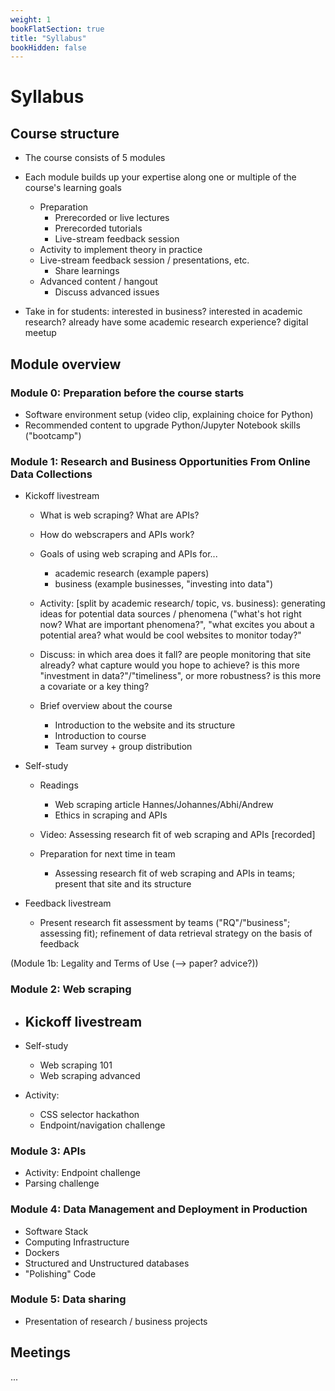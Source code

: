 ```yaml
---
weight: 1
bookFlatSection: true
title: "Syllabus"
bookHidden: false
---
```


# Syllabus

## Course structure

- The course consists of 5 modules
- Each module builds up your expertise along one or multiple of the course's learning goals
    - Preparation
      - Prerecorded or live lectures
      - Prerecorded tutorials
      - Live-stream feedback session
    - Activity to implement theory in practice
    - Live-stream feedback session / presentations, etc.
      - Share learnings
    - Advanced content / hangout
      - Discuss advanced issues

- Take in for students: interested in business? interested in academic research? already have some academic research experience? digital meetup


## Module overview

### Module 0: Preparation before the course starts

- Software environment setup (video clip, explaining choice for Python)
- Recommended content to upgrade Python/Jupyter Notebook skills ("bootcamp")

### Module 1: Research and Business Opportunities From Online Data Collections
- Kickoff livestream
  - What is web scraping? What are APIs?
  - How do webscrapers and APIs work?
  - Goals of using web scraping and APIs for...
    - academic research (example papers)
    - business (example businesses, "investing into data")

  - Activity: [split by academic research/ topic, vs. business): generating ideas for potential data sources / phenomena ("what's hot right now? What are important phenomena?", "what excites you about a potential area? what would be cool websites to monitor today?"

  - Discuss: in which area does it fall? are people monitoring that site already? what capture would you hope to achieve? is this more "investment in data?"/"timeliness", or more robustness? is this more a covariate or a key thing?

  - Brief overview about the course
    - Introduction to the website and its structure
    - Introduction to course
    - Team survey + group distribution

- Self-study
  - Readings
    - Web scraping article Hannes/Johannes/Abhi/Andrew
    - Ethics in scraping and APIs

  - Video: Assessing research fit of web scraping and APIs [recorded]

  - Preparation for next time in team
    - Assessing research fit of web scraping and APIs in teams; present that site and its structure

- Feedback livestream
    - Present research fit assessment by teams ("RQ"/"business"; assessing fit); refinement of data retrieval strategy on the basis of feedback

(Module 1b: Legality and Terms of Use (--> paper? advice?))

### Module 2: Web scraping

- Kickoff livestream
  -

- Self-study
  - Web scraping 101
  - Web scraping advanced

- Activity:
  - CSS selector hackathon
  - Endpoint/navigation challenge

### Module 3: APIs

- Activity: Endpoint challenge
- Parsing challenge

### Module 4: Data Management and Deployment in Production
  - Software Stack
  - Computing Infrastructure
  - Dockers
  - Structured and Unstructured databases
  - "Polishing" Code

### Module 5: Data sharing

- Presentation of research / business projects

## Meetings

...
